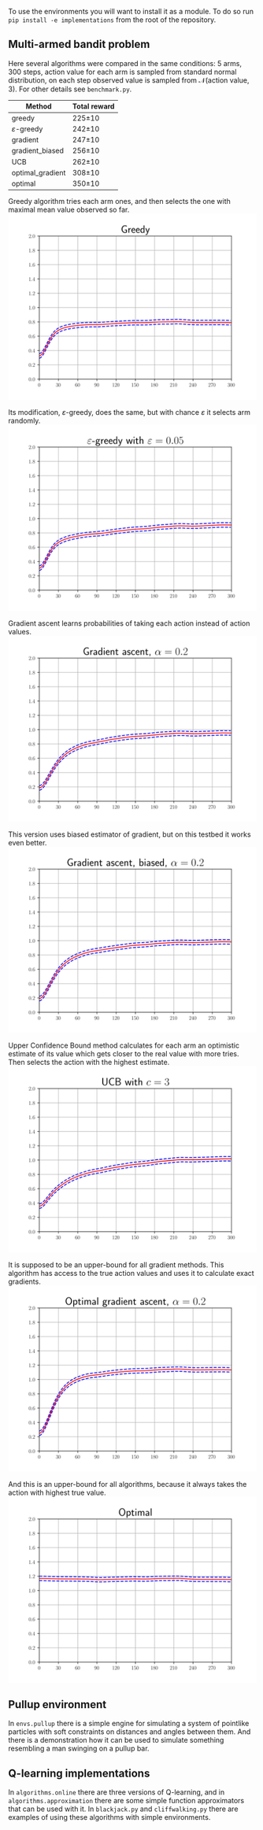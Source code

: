 To use the environments you will want to install it as a module. 
To do so run `pip install -e implementations` from the root of the repository.

## Multi-armed bandit problem
Here several algorithms were compared in the same conditions:
$5$ arms, $300$ steps, action value for each arm is sampled from standard normal distribution,
on each step observed value is sampled from $\mathcal{N}(\text{action value}, 3)$. For other details see `benchmark.py`.

| Method | Total reward |
|--------|--------------|
| greedy | 225±10 |
| $\varepsilon$-greedy     | 242±10           |
| gradient      | 247±10            |
| gradient_biased | 256±10 |
| UCB | 262±10 |
| optimal_gradient | 308±10 |
| optimal | 350±10 |

Greedy algorithm tries each arm ones, and then selects the one with maximal mean value observed so far.
![greedy](images/greedy.svg)

Its modification, $\varepsilon$-greedy, does the same, but with chance $\varepsilon$ it selects arm randomly.
![eps_greedy](images/eps_greedy.svg)

Gradient ascent learns probabilities of taking each action instead of action values.
![gradient](images/gradient.svg)

This version uses biased estimator of gradient, but on this testbed it works even better.
![gradient_biased](images/gradient_biased.svg)

Upper Confidence Bound method calculates for each arm an optimistic estimate of its value which gets closer to the real value with more tries.
Then selects the action with the highest estimate.
![ucb](images/ucb.svg)

It is supposed to be an upper-bound for all gradient methods. This algorithm has access to the true action values and uses it to calculate exact gradients.
![optimal_gradient](images/optimal_gradient.svg)

And this is an upper-bound for all algorithms, because it always takes the action with highest true value. 
![optimal](images/optimal.svg)

## Pullup environment
In `envs.pullup` there is a simple engine for simulating a system of pointlike particles with soft constraints on distances and angles between them. And there is a demonstration how it can be used to simulate something resembling a man swinging on a pullup bar.

## Q-learning implementations
In `algorithms.online` there are three versions of Q-learning, and in `algorithms.approximation` there are some simple function approximators that can be used with it. In `blackjack.py` and `cliffwalking.py` there are examples of using these algorithms with simple environments.
